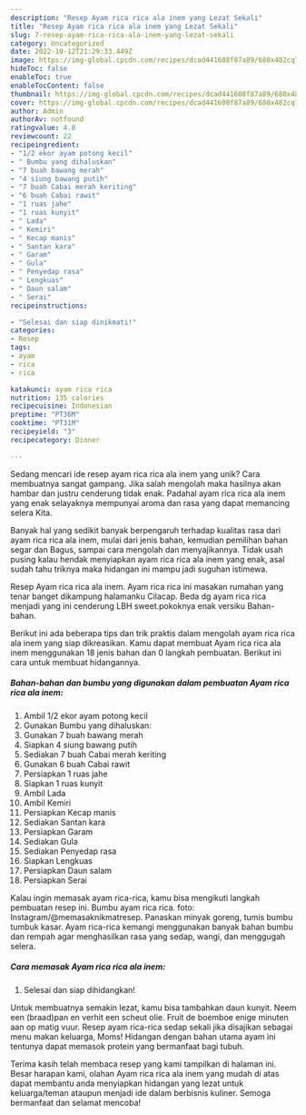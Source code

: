 ```yaml
---
description: "Resep Ayam rica rica ala inem yang Lezat Sekali"
title: "Resep Ayam rica rica ala inem yang Lezat Sekali"
slug: 7-resep-ayam-rica-rica-ala-inem-yang-lezat-sekali
category: Uncategorized
date: 2022-10-12T21:29:33.449Z
image: https://img-global.cpcdn.com/recipes/dcad441608f87a89/680x482cq70/ayam-rica-rica-ala-inem-foto-resep-utama.jpg
hideToc: false
enableToc: true
enableTocContent: false
thumbnail: https://img-global.cpcdn.com/recipes/dcad441608f87a89/680x482cq70/ayam-rica-rica-ala-inem-foto-resep-utama.jpg
cover: https://img-global.cpcdn.com/recipes/dcad441608f87a89/680x482cq70/ayam-rica-rica-ala-inem-foto-resep-utama.jpg
author: Admin
authorAv: notfound
ratingvalue: 4.8
reviewcount: 22
recipeingredient:
- "1/2 ekor ayam potong kecil"
- " Bumbu yang dihaluskan"
- "7 buah bawang merah"
- "4 siung bawang putih"
- "7 buah Cabai merah keriting"
- "6 buah Cabai rawit"
- "1 ruas jahe"
- "1 ruas kunyit"
- " Lada"
- " Kemiri"
- " Kecap manis"
- " Santan kara"
- " Garam"
- " Gula"
- " Penyedap rasa"
- " Lengkuas"
- " Daun salam"
- " Serai"
recipeinstructions:

- "Selesai dan siap dinikmati!"
categories:
- Resep
tags:
- ayam
- rica
- rica

katakunci: ayam rica rica 
nutrition: 135 calories
recipecuisine: Indonesian
preptime: "PT36M"
cooktime: "PT31M"
recipeyield: "3"
recipecategory: Dinner

---
```





Sedang mencari ide resep ayam rica rica ala inem yang unik? Cara membuatnya sangat gampang. Jika salah mengolah maka hasilnya akan hambar dan justru cenderung tidak enak. Padahal ayam rica rica ala inem yang enak selayaknya mempunyai aroma dan rasa yang dapat memancing selera Kita.





Banyak hal yang sedikit banyak berpengaruh terhadap kualitas rasa dari ayam rica rica ala inem, mulai dari jenis bahan, kemudian pemilihan bahan segar dan Bagus, sampai cara mengolah dan menyajikannya. Tidak usah pusing kalau hendak menyiapkan ayam rica rica ala inem yang enak,      asal sudah tahu triknya maka hidangan ini mampu jadi suguhan istimewa.














Resep Ayam rica rica ala inem. Ayam rica rica ini masakan rumahan yang tenar banget dikampung halamanku Cilacap. Beda dg ayam rica rica menjadi yang ini cenderung LBH sweet.pokoknya enak versiku Bahan-bahan.






Berikut ini ada beberapa tips dan trik praktis dalam mengolah ayam rica rica ala inem yang siap dikreasikan. Kamu dapat membuat Ayam rica rica ala inem menggunakan 18 jenis bahan dan 0 langkah pembuatan. Berikut ini cara untuk membuat hidangannya.

<!--inarticleads1-->

##### Bahan-bahan dan bumbu yang digunakan dalam pembuatan Ayam rica rica ala inem:

1. Ambil 1/2 ekor ayam potong kecil
1. Gunakan  Bumbu yang dihaluskan:
1. Gunakan 7 buah bawang merah
1. Siapkan 4 siung bawang putih
1. Sediakan 7 buah Cabai merah keriting
1. Gunakan 6 buah Cabai rawit
1. Persiapkan 1 ruas jahe
1. Siapkan 1 ruas kunyit
1. Ambil  Lada
1. Ambil  Kemiri
1. Persiapkan  Kecap manis
1. Sediakan  Santan kara
1. Persiapkan  Garam
1. Sediakan  Gula
1. Sediakan  Penyedap rasa
1. Siapkan  Lengkuas
1. Persiapkan  Daun salam
1. Persiapkan  Serai


Kalau ingin memasak ayam rica-rica, kamu bisa mengikuti langkah pembuatan resep ini. Bumbu ayam rica rica. foto: Instagram/@memasaknikmatresep. Panaskan minyak goreng, tumis bumbu tumbuk kasar. Ayam rica-rica kemangi menggunakan banyak bahan bumbu dan rempah agar menghasilkan rasa yang sedap, wangi, dan menggugah selera. 

<!--inarticleads2-->

##### Cara memasak Ayam rica rica ala inem:


1. Selesai dan siap dihidangkan!

Untuk membuatnya semakin lezat, kamu bisa tambahkan daun kunyit. Neem een (braad)pan en verhit een scheut olie. Fruit de boemboe enige minuten aan op matig vuur. Resep ayam rica-rica sedap sekali jika disajikan sebagai menu makan keluarga, Moms! Hidangan dengan bahan utama ayam ini tentunya dapat memasok protein yang bermanfaat bagi tubuh. 

Terima kasih telah membaca resep yang kami tampilkan di halaman ini. Besar harapan kami, olahan Ayam rica rica ala inem yang mudah di atas dapat membantu anda menyiapkan hidangan yang lezat untuk keluarga/teman ataupun menjadi ide dalam berbisnis kuliner. Semoga bermanfaat dan selamat mencoba!

